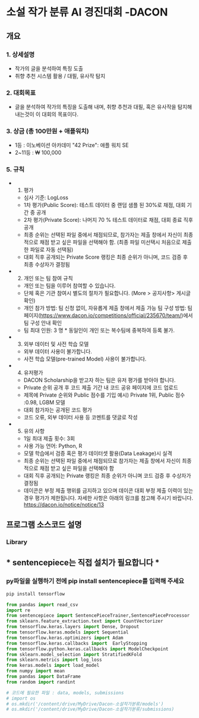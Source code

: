 
# 소설 작가 분류 AI 경진대회 -DACON



## 개요
### 1. 상세설명
+ 작가의 글을 분석하여 특징 도출
+ 취향 추천 시스템 활용 / 대필, 유사작 탐지

### 2. 대회목표
+ 글을 분석하여 작가의 특징을 도출해 내며, 취향 추천과 대필, 혹은 유사작을 탐지해 내는것이 이 대회의 목표이다.

### 3. 상금 (총 100만원 + 애플워치)
+ 1등 : 이노베이션 아카데미 "42 Prize": 애플 워치 SE
+ 2~11등 : ₩ 100,000

### 5. 규칙
+ 1. 평가
    + 심사 기준: LogLoss
    + 1차 평가(Public Score): 테스트 데이터 중 랜덤 샘플 된 30%로 채점, 대회 기간 중 공개
    + 2차 평가(Private Score): 나머지 70 % 테스트 데이터로 채점, 대회 종료 직후 공개
    + 최종 순위는 선택된 파일 중에서 채점되므로, 참가자는 제출 창에서 자신이 최종적으로 채점 받고 싶은 파일을 선택해야 함. (최종 파일 미선택시 처음으로 제출한 파일로 자동 선택됨)
    + 대회 직후 공개되는 Private Score 랭킹은 최종 순위가 아니며, 코드 검증 후 최종 수상자가 결정됨




+ 2. 개인 또는 팀 참여 규칙
    + 개인 또는 팀을 이루어 참여할 수 있습니다.
    + 단체 혹은 기관 참여시 별도의 절차가 필요합니다. (More > 공지사항> 게시글 확인)
    + 개인 참가 방법: 팀 신청 없이, 자유롭게 제출 창에서 제출 가능
팀 구성 방법: 팀 페이지(https://www.dacon.io/competitions/official/235670/team/)에서 팀 구성 안내 확인
    + 팀 최대 인원: 3 명
                   * 동일인이 개인 또는 복수팀에 중복하여 등록 불가.

 

+ 3. 외부 데이터 및 사전 학습 모델
    + 외부 데이터 사용이 불가합니다. 
    + 사전 학습 모델(pre-trained Model) 사용이 불가합니다.




+ 4. 유저평가
    + DACON Scholarship을 받고자 하는 팀은 유저 평가를 받아야 합니다.
    + Private 순위 공개 후 코드 제출 기간 내 코드 공유 페이지에 코드 업로드
    + 제목에 Private 순위와 Public 점수를 기입
예시) Private 1위, Public 점수 :0.98, LGBM 모델
    + 대회 참가자는 공개된 코드 평가
    + 코드 오류, 외부 데이터 사용 등 코멘트를 댓글로 작성




+ 5. 유의 사항
    + 1일 최대 제출 횟수: 3회
    + 사용 가능 언어: Python, R
    + 모델 학습에서 검증 혹은 평가 데이터셋 활용(Data Leakage)시 실격
    + 최종 순위는 선택된 파일 중에서 채점되므로 참가자는 제출 창에서 자신이 최종적으로 채점 받고 싶은 파일을 선택해야 함
    + 대회 직후 공개되는 Private 랭킹은 최종 순위가 아니며 코드 검증 후 수상자가 결정됨
    + 데이콘은 부정 제출 행위를 금지하고 있으며 데이콘 대회 부정 제출 이력이 있는 경우 평가가 제한됩니다. 자세한 사항은 아래의 링크를 참고해 주시기 바랍니다. https://dacon.io/notice/notice/13


## 프로그램 소스코드 설명
### Library

## * sentencepiece는 직접 설치가 필요합니다 *
### py파일을 실행하기 전에 pip install sentencepiece를 입력해 주세요


```python
pip install tensorflow
```


```python
from pandas import read_csv
import re
from sentencepiece import SentencePieceTrainer,SentencePieceProcessor
from sklearn.feature_extraction.text import CountVectorizer
from tensorflow.keras.layers import Dense, Dropout
from tensorflow.keras.models import Sequential
from tensorflow.keras.optimizers import Adam
from tensorflow.keras.callbacks import  EarlyStopping
from tensorflow.python.keras.callbacks import ModelCheckpoint
from sklearn.model_selection import StratifiedKFold
from sklearn.metrics import log_loss
from keras.models import load_model
from numpy import mean
from pandas import DataFrame
from random import randint

# 코드에 필요한 파일 : data, models, submissions
# import os
# os.mkdir('/content/drive/MyDrive/Dacon-소설작가분류/models')
# os.mkdir('/content/drive/MyDrive/Dacon-소설작가분류/submissions)
```



